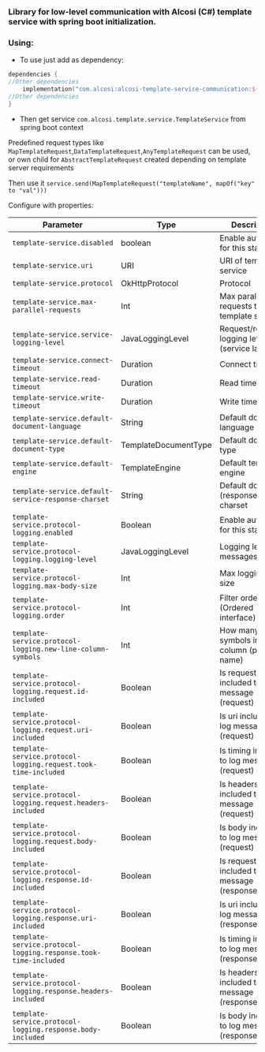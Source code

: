 ### Library for low-level communication with Alcosi (C#) template service with spring boot initialization.

### Using:
- To use just add as dependency:

````kotlin
dependencies {
//Other dependencies
    implementation("com.alcosi:alcosi-template-service-communication:${version}")
//Other dependencies
}

````
- Then get service `com.alcosi.template.service.TemplateService` from spring boot context


Predefined request types like `MapTemplateRequest`,`DataTemplateRequest`,`AnyTemplateRequest` can be used, or own child for `AbstractTemplateRequest` created depending on template server requirements

Then use it
`service.send(MapTemplateRequest("templateName", mapOf("key" to "val")))`

Configure with properties:

| Parameter                                                       | Type                 | Description                                      |
|-----------------------------------------------------------------|----------------------|--------------------------------------------------|
| `template-service.disabled`                                     | boolean              | Enable autoconfig for this starter               |
| `template-service.uri`                                          | URI                  | URI of template service                          |
| `template-service.protocol`                                     | OkHttpProtocol       | Protocol                                         |
| `template-service.max-parallel-requests`                        | Int                  | Max parallel requests to template server         |
| `template-service.service-logging-level`                        | JavaLoggingLevel     | Request/response logging level (service layer)   |
| `template-service.connect-timeout`                              | Duration             | Connect timeout                                  |
| `template-service.read-timeout`                                 | Duration             | Read timeout                                     |
| `template-service.write-timeout`                                | Duration             | Write timeout                                    |
| `template-service.default-document-language`                    | String               | Default document language                        |
| `template-service.default-document-type`                        | TemplateDocumentType | Default document type                            |
| `template-service.default-engine`                               | TemplateEngine       | Default template engine                          |
| `template-service.default-service-response-charset`             | String               | Default document (response) charset              |
| `template-service.protocol-logging.enabled`                     | Boolean              | Enable autoconfig for this starter               |
| `template-service.protocol-logging.logging-level`               | JavaLoggingLevel     | Logging level of messages                        |
| `template-service.protocol-logging.max-body-size`               | Int                  | Max logging body size                            |
| `template-service.protocol-logging.order`                       | Int                  | Filter order (Ordered interface)                 |
| `template-service.protocol-logging.new-line-column-symbols`     | Int                  | How many symbols in first column (param name)    |
| `template-service.protocol-logging.request.id-included`         | Boolean              | Is request id included to log message (request)  |
| `template-service.protocol-logging.request.uri-included`        | Boolean              | Is uri included to log message (request)         |
| `template-service.protocol-logging.request.took-time-included`  | Boolean              | Is timing included to log message (request)      |
| `template-service.protocol-logging.request.headers-included`    | Boolean              | Is headers included to log message (request)     |
| `template-service.protocol-logging.request.body-included`       | Boolean              | Is body included to log message (request)        |
| `template-service.protocol-logging.response.id-included`        | Boolean              | Is request id included to log message (response) |
| `template-service.protocol-logging.response.uri-included`       | Boolean              | Is uri included to log message (response)        |
| `template-service.protocol-logging.response.took-time-included` | Boolean              | Is timing included to log message (response)     |
| `template-service.protocol-logging.response.headers-included`   | Boolean              | Is headers included to log message (response)    |
| `template-service.protocol-logging.response.body-included`      | Boolean              | Is body included to log message (response)       |


